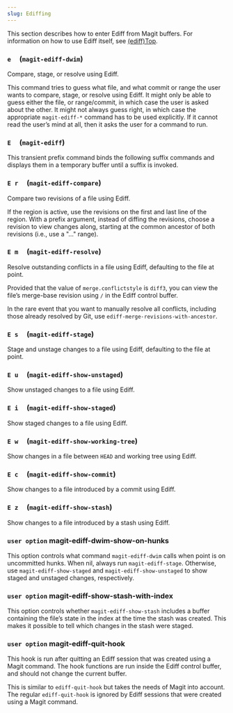 ```yaml
---
slug: Ediffing
---
```


This section describes how to enter Ediff from Magit buffers. For information on how to use Ediff itself, see [(ediff)Top](https://www.gnu.org/software/emacs/manual/html_mono/ediff.html#Top).

### `e`     (`magit-ediff-dwim`)

Compare, stage, or resolve using Ediff.

This command tries to guess what file, and what commit or range the user wants to compare, stage, or resolve using Ediff. It might only be able to guess either the file, or range/commit, in which case the user is asked about the other. It might not always guess right, in which case the appropriate `magit-ediff-*` command has to be used explicitly. If it cannot read the user’s mind at all, then it asks the user for a command to run.

### `E`     (`magit-ediff`)

This transient prefix command binds the following suffix commands and displays them in a temporary buffer until a suffix is invoked.

### `E r`     (`magit-ediff-compare`)

Compare two revisions of a file using Ediff.

If the region is active, use the revisions on the first and last line of the region. With a prefix argument, instead of diffing the revisions, choose a revision to view changes along, starting at the common ancestor of both revisions (i.e., use a "…" range).

### `E m`     (`magit-ediff-resolve`)

Resolve outstanding conflicts in a file using Ediff, defaulting to the file at point.

Provided that the value of `merge.conflictstyle` is `diff3`, you can view the file’s merge-base revision using `/` in the Ediff control buffer.

In the rare event that you want to manually resolve all conflicts, including those already resolved by Git, use `ediff-merge-revisions-with-ancestor`.

### `E s`     (`magit-ediff-stage`)

Stage and unstage changes to a file using Ediff, defaulting to the file at point.

### `E u`     (`magit-ediff-show-unstaged`)

Show unstaged changes to a file using Ediff.

### `E i`     (`magit-ediff-show-staged`)

Show staged changes to a file using Ediff.

### `E w`     (`magit-ediff-show-working-tree`)

Show changes in a file between `HEAD` and working tree using Ediff.

### `E c`     (`magit-ediff-show-commit`)

Show changes to a file introduced by a commit using Ediff.

### `E z`     (`magit-ediff-show-stash`)

Show changes to a file introduced by a stash using Ediff.

### <span className="tag useroption">`user option`</span> **magit-ediff-dwim-show-on-hunks**

This option controls what command `magit-ediff-dwim` calls when point is on uncommitted hunks. When nil, always run `magit-ediff-stage`. Otherwise, use `magit-ediff-show-staged` and `magit-ediff-show-unstaged` to show staged and unstaged changes, respectively.

### <span className="tag useroption">`user option`</span> **magit-ediff-show-stash-with-index**

This option controls whether `magit-ediff-show-stash` includes a buffer containing the file’s state in the index at the time the stash was created. This makes it possible to tell which changes in the stash were staged.

### <span className="tag useroption">`user option`</span> **magit-ediff-quit-hook**

This hook is run after quitting an Ediff session that was created using a Magit command. The hook functions are run inside the Ediff control buffer, and should not change the current buffer.

This is similar to `ediff-quit-hook` but takes the needs of Magit into account. The regular `ediff-quit-hook` is ignored by Ediff sessions that were created using a Magit command.
